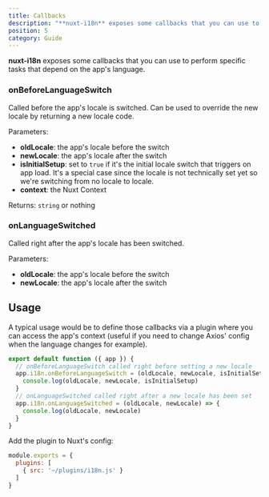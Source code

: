 ```yaml
---
title: Callbacks
description: "**nuxt-i18n** exposes some callbacks that you can use to perform specific tasks that depend on the app's language."
position: 5
category: Guide
---
```


**nuxt-i18n** exposes some callbacks that you can use to perform specific tasks that depend on the app's language.

### onBeforeLanguageSwitch

Called before the app's locale is switched. Can be used to override the new locale by returning a new locale code.

Parameters:

* **oldLocale**: the app's locale before the switch
* **newLocale**: the app's locale after the switch
* **isInitialSetup**: set to `true` if it's the initial locale switch that triggers on app load. It's a special case since the locale is not technically set yet so we're switching from no locale to locale.
* **context**: the Nuxt Context

Returns: `string` or nothing

### onLanguageSwitched

Called right after the app's locale has been switched.

Parameters:

* **oldLocale**: the app's locale before the switch
* **newLocale**: the app's locale after the switch

## Usage

A typical usage would be to define those callbacks via a plugin where you can access the app's context \(useful if you need to change Axios' config when the language changes for example\).

```js {}[/plugins/i18n.js]
export default function ({ app }) {
  // onBeforeLanguageSwitch called right before setting a new locale
  app.i18n.onBeforeLanguageSwitch = (oldLocale, newLocale, isInitialSetup, context) => {
    console.log(oldLocale, newLocale, isInitialSetup)
  }
  // onLanguageSwitched called right after a new locale has been set
  app.i18n.onLanguageSwitched = (oldLocale, newLocale) => {
    console.log(oldLocale, newLocale)
  }
}
```

Add the plugin to Nuxt's config:

```js {}[nuxt.config.js]
module.exports = {
  plugins: [
    { src: '~/plugins/i18n.js' }
  ]
}
```
